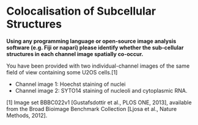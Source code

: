 # Colocalisation of Subcellular Structures

**Using any programming language or open-source image analysis software (e.g. Fiji or napari) please identify whether the sub-cellular structures in each channel image spatially co-occur.**

You have been provided with two individual-channel images of the same field of view containing some U2OS cells.[1]
- Channel image 1: Hoechst staining of nuclei
- Channel image 2: SYTO14 staining of nucleoli and cytoplasmic RNA.

[1] Image set BBBC022v1 [Gustafsdottir et al., PLOS ONE, 2013], available from the Broad Bioimage Benchmark Collection [Ljosa et al., Nature Methods, 2012].
